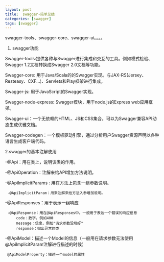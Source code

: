 ```yaml
---
layout: post
title:  swagger-简单总结
categories: [swagger]
tags: [swagger]
---
```

swagger-tools、swagger-core、swagger-ui。。。。
<!--more-->


1. swagger功能

  Swagger-tools:提供各种与Swagger进行集成和交互的工具。例如模式检验、Swagger 1.2文档转换成Swagger 2.0文档等功能。

  Swagger-core: 用于Java/Scala的的Swagger实现。与JAX-RS(Jersey、Resteasy、CXF...)、Servlets和Play框架进行集成。

  Swagger-js: 用于JavaScript的Swagger实现。

   Swagger-node-express: Swagger模块，用于node.js的Express web应用框架。

  Swagger-ui：一个无依赖的HTML、JS和CSS集合，可以为Swagger兼容API动态生成优雅文档。

  Swagger-codegen：一个模板驱动引擎，通过分析用户Swagger资源声明以各种语言生成客户端代码。	
 
2.swagger的基本注解使用

  -@Api：用在类上，说明该类的作用。

  -@ApiOperation：注解来给API增加方法说明。

  -@ApiImplicitParams : 用在方法上包含一组参数说明。

     -@ApiImplicitParam：用来注解来给方法入参增加说明。
  -@ApiResponses：用于表示一组响应

     -@ApiResponse：用在@ApiResponses中，一般用于表达一个错误的响应信息
         code：数字，例如400
         message：信息，例如"请求参数没填好"
      	 response：抛出异常的类  
  -@ApiModel：描述一个Model的信息（一般用在请求参数无法使用@ApiImplicitParam注解进行描述的时候）

     @ApiModelProperty：描述一个model的属性
